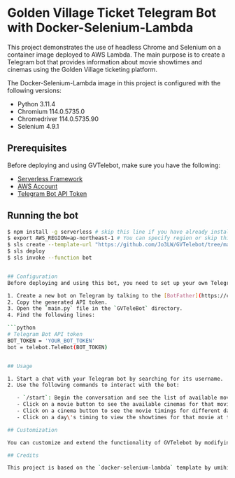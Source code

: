 # Golden Village Ticket Telegram Bot with Docker-Selenium-Lambda

This project demonstrates the use of headless Chrome and Selenium on a container image deployed to AWS Lambda. The main purpose is to create a Telegram bot that provides information about movie showtimes and cinemas using the Golden Village ticketing platform.

The Docker-Selenium-Lambda image in this project is configured with the following versions:
- Python 3.11.4
- Chromium 114.0.5735.0
- Chromedriver 114.0.5735.90
- Selenium 4.9.1

## Prerequisites

Before deploying and using GVTelebot, make sure you have the following:

- [Serverless Framework](https://www.serverless.com/framework/docs/getting-started/)
- [AWS Account](https://aws.amazon.com/)
- [Telegram Bot API Token](https://core.telegram.org/bots#botfather)

## Running the bot

```bash
$ npm install -g serverless # skip this line if you have already installed Serverless Framework
$ export AWS_REGION=ap-northeast-1 # You can specify region or skip this line. us-east-1 will be used by default.
$ sls create --template-url "https://github.com/Jo3LW/GVTelebot/tree/main" --path dGVTeleBot && cd $_
$ sls deploy
$ sls invoke --function bot


## Configuration
Before deploying and using this bot, you need to set up your own Telegram Bot API token. Follow these steps:

1. Create a new bot on Telegram by talking to the [BotFather](https://core.telegram.org/bots#botfather).
2. Copy the generated API token.
3. Open the `main.py` file in the `GVTeleBot` directory.
4. Find the following lines:

```python
# Telegram Bot API token
BOT_TOKEN = 'YOUR_BOT_TOKEN'
bot = telebot.TeleBot(BOT_TOKEN)


## Usage

1. Start a chat with your Telegram bot by searching for its username.
2. Use the following commands to interact with the bot:

   - `/start`: Begin the conversation and see the list of available movies as buttons.
   - Click on a movie button to see the available cinemas for that movie.
   - Click on a cinema button to see the movie timings for different days.
   - Click on a day\'s timing to view the showtimes for that movie at the selected cinema on that day.

## Customization

You can customize and extend the functionality of GVTelebot by modifying the `main.py` file in the `GVTeleBOt` directory. This is where you can define additional commands, responses, and interactions with users.

## Credits

This project is based on the `docker-selenium-lambda` template by umihico, which enables running headless Chrome and Selenium on AWS Lambda.

